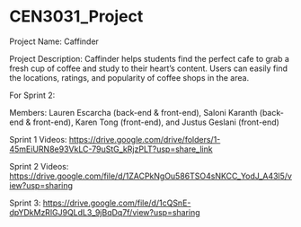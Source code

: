 # CEN3031_Project

Project Name: Caffinder

Project Description: Caffinder helps students find the perfect cafe to grab a fresh cup of coffee and study to their heart’s content. Users can easily find the locations, ratings, and popularity of coffee shops in the area.

For Sprint 2:

Members: Lauren Escarcha (back-end & front-end), Saloni Karanth (back-end & front-end), Karen Tong (front-end), and Justus Geslani (front-end)

Sprint 1 Videos: https://drive.google.com/drive/folders/1-45mEiURN8e93VkLC-79uStG_kRjzPLT?usp=share_link

Sprint 2 Videos: https://drive.google.com/file/d/1ZACPkNgOu586TSO4sNKCC_YodJ_A43l5/view?usp=sharing

Sprint 3: https://drive.google.com/file/d/1cQSnE-dpYDkMzRlGJ9QLdL3_9jBqDq7f/view?usp=sharing
